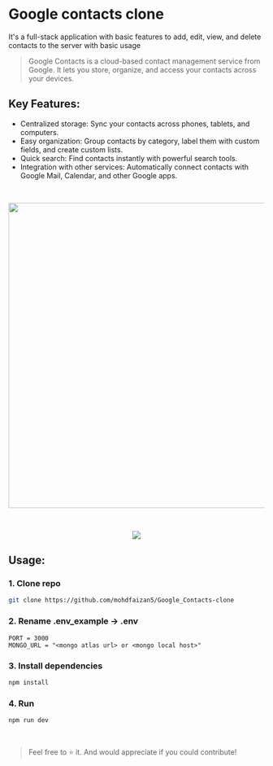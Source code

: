 # Google contacts clone

It's a full-stack application with basic features to add, edit, view, and delete contacts to the server with basic usage


> Google Contacts is a cloud-based contact management service from Google. It lets you store, organize, and access your contacts across your devices.

## Key Features:

- Centralized storage: Sync your contacts across phones, tablets, and computers.
- Easy organization: Group contacts by category, label them with custom fields, and create custom lists.
- Quick search: Find contacts instantly with powerful search tools.
- Integration with other services: Automatically connect contacts with Google Mail, Calendar, and other Google apps.

&nbsp;

<img src="https://github.com/mohdfaizan5/Google_Contacts-clone/assets/79694828/6a71e6ea-84f3-4c21-a7ef-14cd9a457ad9" align="center" style="width: 600px;">

&nbsp;

<p align='center'>
<a href='https://skillicons.dev'>
  <img src='https://skillicons.dev/icons?i=html,nodejs,mongodb,tailwind&perline=7' /> </a>
</p>

## Usage:

### 1. Clone repo
```bash
git clone https://github.com/mohdfaizan5/Google_Contacts-clone
```

### 2. Rename .env_example -> .env
```env
PORT = 3000
MONGO_URL = "<mongo atlas url> or <mongo local host>"
```

### 3. Install dependencies
```bash
npm install
```

### 4. Run 
```bash
npm run dev
```
&nbsp;

> Feel free to ⭐ it. And would appreciate if you could contribute!
